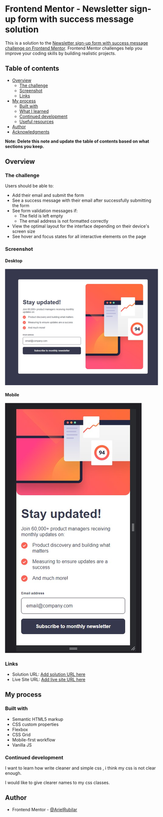 # Frontend Mentor - Newsletter sign-up form with success message solution

This is a solution to the [Newsletter sign-up form with success message challenge on Frontend Mentor](https://www.frontendmentor.io/challenges/newsletter-signup-form-with-success-message-3FC1AZbNrv). Frontend Mentor challenges help you improve your coding skills by building realistic projects. 

## Table of contents

- [Overview](#overview)
  - [The challenge](#the-challenge)
  - [Screenshot](#screenshot)
  - [Links](#links)
- [My process](#my-process)
  - [Built with](#built-with)
  - [What I learned](#what-i-learned)
  - [Continued development](#continued-development)
  - [Useful resources](#useful-resources)
- [Author](#author)
- [Acknowledgments](#acknowledgments)

**Note: Delete this note and update the table of contents based on what sections you keep.**

## Overview

### The challenge

Users should be able to:

- Add their email and submit the form
- See a success message with their email after successfully submitting the form
- See form validation messages if:
  - The field is left empty
  - The email address is not formatted correctly
- View the optimal layout for the interface depending on their device's screen size
- See hover and focus states for all interactive elements on the page

### Screenshot


#### Desktop
![](./screenshot-desktop.jpg)

#### Mobile

![](./screenshot-mobile.jpg)

### Links

- Solution URL: [Add solution URL here](https://github.com/ArielRubilar/frontend-mementor-newletter-sing-up)
- Live Site URL: [Add live site URL here](https://arielrubilar.github.io/frontend-mementor-newletter-sing-up/)

## My process

### Built with

- Semantic HTML5 markup
- CSS custom properties
- Flexbox
- CSS Grid
- Mobile-first workflow
- Vanilla JS


### Continued development

I want to learn how write cleaner and simple css  , i think my css is not clear enough.

I would like to give clearer names to my css classes.

## Author

- Frontend Mentor - [@ArielRubilar](https://www.frontendmentor.io/profile/ArielRubilar)

